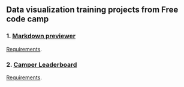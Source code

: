## Data visualization training projects from Free code camp

### 1. [Markdown previewer](https://alexandr-bbm.github.io/fcc.data-visualization-certification/markdown-previewer)

 [Requirements](https://www.freecodecamp.com/challenges/build-a-markdown-previewer).
 
### 2. [Camper Leaderboard](https://alexandr-bbm.github.io/fcc.data-visualization-certification/camper-leaderboard)

 [Requirements](https://www.freecodecamp.com/challenges/build-a-camper-leaderboard).
